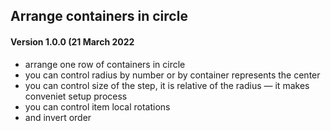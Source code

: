## Arrange containers in circle

#### Version 1.0.0 (21 March 2022
* arrange one row of containers in circle
* you can control radius by number or by container represents the center
* you can control size of the step, it is relative of the radius — it makes conveniet setup process
* you can control item local rotations
* and invert order
